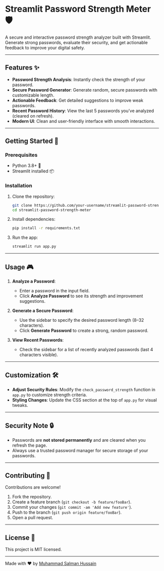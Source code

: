# Streamlit Password Strength Meter 🛡️

A secure and interactive password strength analyzer built with Streamlit. Generate strong passwords, evaluate their security, and get actionable feedback to improve your digital safety.

---

## Features ✨
- **Password Strength Analysis**: Instantly check the strength of your password.  
- **Secure Password Generator**: Generate random, secure passwords with customizable length.  
- **Actionable Feedback**: Get detailed suggestions to improve weak passwords.  
- **Recent Password History**: View the last 5 passwords you’ve analyzed (cleared on refresh).  
- **Modern UI**: Clean and user-friendly interface with smooth interactions.  

---

## Getting Started 🚀

### Prerequisites
- Python 3.8+ 🐍  
- Streamlit installed 📦  

### Installation
1. Clone the repository:
   ```bash
   git clone https://github.com/your-username/streamlit-password-strength-meter.git
   cd streamlit-password-strength-meter
   ```

2. Install dependencies:
   ```bash
   pip install -r requirements.txt
   ```

3. Run the app:
   ```bash
   streamlit run app.py
   ```

---

## Usage 🎮
1. **Analyze a Password**:
   - Enter a password in the input field.
   - Click **Analyze Password** to see its strength and improvement suggestions.

2. **Generate a Secure Password**:
   - Use the sidebar to specify the desired password length (8–32 characters).
   - Click **Generate Password** to create a strong, random password.

3. **View Recent Passwords**:
   - Check the sidebar for a list of recently analyzed passwords (last 4 characters visible).

---

## Customization 🛠️
- **Adjust Security Rules**: Modify the `check_password_strength` function in `app.py` to customize strength criteria.  
- **Styling Changes**: Update the CSS section at the top of `app.py` for visual tweaks.  

---

## Security Note 🔒
- Passwords are **not stored permanently** and are cleared when you refresh the page.  
- Always use a trusted password manager for secure storage of your passwords.

---

## Contributing 🤝
Contributions are welcome!  
1. Fork the repository.  
2. Create a feature branch (`git checkout -b feature/fooBar`).  
3. Commit your changes (`git commit -am 'Add new feature'`).  
4. Push to the branch (`git push origin feature/fooBar`).  
5. Open a pull request.  

---

## License 📄
This project is MIT licensed.

---

Made with ❤️ by [Muhammad Salman Hussain](https://github.com/mshsheikh)
